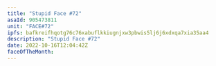 ```yaml
---
title: "Stupid Face #72"
asaId: 905473811
unit: "FACE#72"
ipfs: bafkreifhqotg76c76xabuflkkiugnjxw3pbwis5lj6j6xdxqa7xia35aa4
description: "Stupid Face #72"
date: 2022-10-16T12:04:42Z
faceOfTheMonth:
---
```

